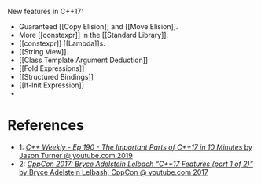 New features in C++17:
- Guaranteed [[Copy Elision]] and [[Move Elision]].
- More [[constexpr]] in the [[Standard Library]].
- [[constexpr]] [[Lambda]]s.
- [[String View]].
- [[Class Template Argument Deduction]]
- [[Fold Expressions]]
- [[Structured Bindings]]
- [[If-Init Expression]]
- 

# References

- 1: [_C++ Weekly - Ep 190 - The Important Parts of C++17 in 10 Minutes_ by Jason Turner @ youtube.com 2019](https://www.youtube.com/watch?v=QpFjOlzg1r4)
- 2: [_CppCon 2017: Bryce Adelstein Lelbach “C++17 Features (part 1 of 2)”_ by Bryce Adelstein Lelbash, CppCon @ youtube.com 2017](https://youtu.be/fI2xiUqqH3Q)
